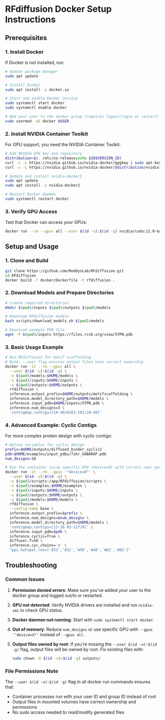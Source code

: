 # RFdiffusion Docker Setup Instructions

## Prerequisites

### 1. Install Docker
If Docker is not installed, run:
```bash
# Update package manager
sudo apt update

# Install Docker
sudo apt install -y docker.io

# Start and enable Docker service
sudo systemctl start docker
sudo systemctl enable docker

# Add your user to the docker group (requires logout/login or restart)
sudo usermod -aG docker $USER
```

### 2. Install NVIDIA Container Toolkit
For GPU support, you need the NVIDIA Container Toolkit:
```bash
# Add NVIDIA GPG key and repository
distribution=$(. /etc/os-release;echo $ID$VERSION_ID)
curl -s -L https://nvidia.github.io/nvidia-docker/gpgkey | sudo apt-key add -
curl -s -L https://nvidia.github.io/nvidia-docker/$distribution/nvidia-docker.list | sudo tee /etc/apt/sources.list.d/nvidia-docker.list

# Update and install nvidia-docker2
sudo apt update
sudo apt install -y nvidia-docker2

# Restart Docker daemon
sudo systemctl restart docker
```

### 3. Verify GPU Access
Test that Docker can access your GPUs:
```bash
docker run --rm --gpus all --user $(id -u):$(id -g) nvidia/cuda:11.0-base nvidia-smi
```

## Setup and Usage

### 1. Clone and Build
```bash
git clone https://github.com/ReddysLab/RFdiffusion.git
cd RFdiffusion
docker build -f docker/Dockerfile -t rfdiffusion .
```

### 2. Download Models and Prepare Directories
```bash
# Create required directories
mkdir $(pwd)/inputs $(pwd)/outputs $(pwd)/models

# Download RFdiffusion models
bash scripts/download_models.sh $(pwd)/models

# Download example PDB file
wget -P $(pwd)/inputs https://files.rcsb.org/view/5TPN.pdb
```

### 3. Basic Usage Example
```bash
# Run RFdiffusion for motif scaffolding
# Note: --user flag ensures output files have correct ownership
docker run -it --rm --gpus all \
  --user $(id -u):$(id -g) \
  -v $(pwd)/models:$HOME/models \
  -v $(pwd)/inputs:$HOME/inputs \
  -v $(pwd)/outputs:$HOME/outputs \
  rfdiffusion \
  inference.output_prefix=$HOME/outputs/motifscaffolding \
  inference.model_directory_path=$HOME/models \
  inference.input_pdb=$HOME/inputs/5TPN.pdb \
  inference.num_designs=3 \
  'contigmap.contigs=[10-40/A163-181/10-40]'
```

### 4. Advanced Example: Cyclic Contigs
For more complex protein design with cyclic contigs:
```bash
# Define variables for cyclic design
prefix=$HOME/outputs/diffused_binder_cyclic2
pdb=$HOME/examples/input_pdbs/7zkr_GABARAP.pdb
num_designs=10

# Run the container using specific GPU (device=0) with correct user permissions
docker run -it --rm --gpus '"device=0"' \
  --user $(id -u):$(id -g) \
  -v $(pwd)/scripts:/app/RFdiffusion/scripts \
  -v $(pwd)/examples:$HOME/examples \
  -v $(pwd)/inputs:$HOME/inputs \
  -v $(pwd)/outputs:$HOME/outputs \
  -v $(pwd)/models:$HOME/models \
  rfdiffusion \
  --config-name base \
  inference.output_prefix=$prefix \
  inference.num_designs=$num_designs \
  inference.model_directory_path=$HOME/models \
  'contigmap.contigs=[12-18 A3-117/0]' \
  inference.input_pdb=$pdb \
  inference.cyclic=True \
  diffuser.T=50 \
  inference.cyc_chains='a' \
  "ppi.hotspot_res=['A51','A52','A50','A48','A62','A65']"
```

## Troubleshooting

### Common Issues

1. **Permission denied errors**: Make sure you've added your user to the docker group and logged out/in or restarted.

2. **GPU not detected**: Verify NVIDIA drivers are installed and run `nvidia-smi` to check GPU status.

3. **Docker daemon not running**: Start with `sudo systemctl start docker`.

4. **Out of memory**: Reduce `num_designs` or use specific GPU with `--gpus '"device=X"'` instead of `--gpus all`.

5. **Output files owned by root**: If you're missing the `--user $(id -u):$(id -g)` flag, output files will be owned by root. Fix existing files with:
   ```bash
   sudo chown -R $(id -u):$(id -g) outputs/
   ```

### File Permissions Note

The `--user $(id -u):$(id -g)` flag in all docker run commands ensures that:
- Container processes run with your user ID and group ID instead of root
- Output files in mounted volumes have correct ownership and permissions
- No sudo access needed to read/modify generated files

